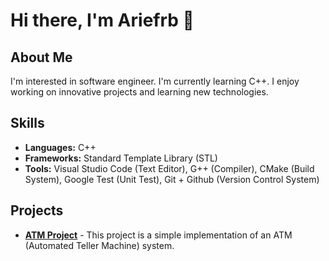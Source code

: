 # Hi there, I'm Ariefrb 👋

## About Me
I'm interested in software engineer. I'm currently learning C++. I enjoy working on innovative projects and learning new technologies.

## Skills
- **Languages:** C++
- **Frameworks:** Standard Template Library (STL)
- **Tools:** Visual Studio Code (Text Editor), G++ (Compiler), CMake (Build System), Google Test (Unit Test), Git + Github (Version Control System)

## Projects
- [**ATM Project**](https://github.com/Ariefrb/ATM-Project) - This project is a simple implementation of an ATM (Automated Teller Machine) system.
<!--
Ariefrb/Ariefrb is a ✨ special ✨ repository because its `README.md` (this file) appears on your GitHub profile.
You can click the Preview link to take a look at your changes.
-->
